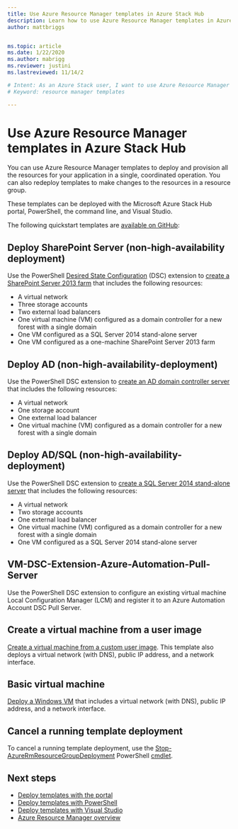 ```yaml
---
title: Use Azure Resource Manager templates in Azure Stack Hub 
description: Learn how to use Azure Resource Manager templates in Azure Stack Hub to provision resources.
author: mattbriggs


ms.topic: article
ms.date: 1/22/2020
ms.author: mabrigg
ms.reviewer: justini
ms.lastreviewed: 11/14/2

# Intent: As an Azure Stack user, I want to use Azure Resource Manager templates to provision resources for my application.
# Keyword: resource manager templates

---
```


# Use Azure Resource Manager templates in Azure Stack Hub

You can use Azure Resource Manager templates to deploy and provision all the resources for your application in a single, coordinated operation. You can also redeploy templates to make changes to the resources in a resource group.

These templates can be deployed with the Microsoft Azure Stack Hub portal, PowerShell, the command line, and Visual Studio.

The following quickstart templates are [available on GitHub](https://aka.ms/azurestackgithub):

## Deploy SharePoint Server (non-high-availability deployment)

Use the PowerShell [Desired State Configuration](/powershell/scripting/dsc/overview/overview) (DSC) extension to [create a SharePoint Server 2013 farm](https://github.com/Azure/AzureStack-QuickStart-Templates/tree/master/sharepoint-2013-non-ha) that includes the following resources:

* A virtual network
* Three storage accounts
* Two external load balancers
* One virtual machine (VM) configured as a domain controller for a new forest with a single domain
* One VM configured as a SQL Server 2014 stand-alone server
* One VM configured as a one-machine SharePoint Server 2013 farm

## Deploy AD (non-high-availability-deployment)

Use the PowerShell DSC extension to [create an AD domain controller server](https://github.com/Azure/AzureStack-QuickStart-Templates/tree/master/ad-non-ha) that includes the following resources:

* A virtual network
* One storage account
* One external load balancer
* One virtual machine (VM) configured as a domain controller for a new forest with a single domain

## Deploy AD/SQL (non-high-availability-deployment)

Use the PowerShell DSC extension to [create a SQL Server 2014 stand-alone server](https://github.com/Azure/AzureStack-QuickStart-Templates/tree/master/sql-2014-non-ha) that includes the following resources:

* A virtual network
* Two storage accounts
* One external load balancer
* One virtual machine (VM) configured as a domain controller for a new forest with a single domain
* One VM configured as a SQL Server 2014 stand-alone server

## VM-DSC-Extension-Azure-Automation-Pull-Server

Use the PowerShell DSC extension to configure an existing virtual machine Local Configuration Manager (LCM) and register it to an Azure Automation Account DSC Pull Server.

## Create a virtual machine from a user image

[Create a virtual machine from a custom user image](https://github.com/Azure/AzureStack-QuickStart-Templates/tree/master/101-vm-create-from-customimage). This template also deploys a virtual network (with DNS), public IP address, and a network interface.

## Basic virtual machine

[Deploy a Windows VM](https://aka.ms/aa6zdzx) that includes a virtual network (with DNS), public IP address, and a network interface.

## Cancel a running template deployment

To cancel a running template deployment, use the [Stop-AzureRmResourceGroupDeployment](/powershell/module/azurerm.resources/stop-azurermresourcegroupdeployment) PowerShell [cmdlet](/powershell/scripting/developer/cmdlet/cmdlet-overview).

## Next steps

* [Deploy templates with the portal](azure-stack-deploy-template-portal.md)
* [Deploy templates with PowerShell](azure-stack-deploy-template-powershell.md)
* [Deploy templates with Visual Studio](azure-stack-deploy-template-visual-studio.md)
* [Azure Resource Manager overview](/azure/azure-resource-manager/resource-group-overview)
